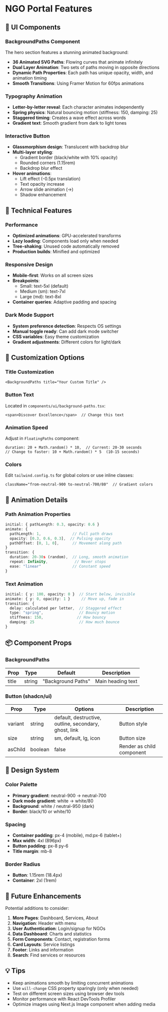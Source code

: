 # NGO Portal Features

## 🎨 UI Components

### BackgroundPaths Component
The hero section features a stunning animated background:

- **36 Animated SVG Paths**: Flowing curves that animate infinitely
- **Dual Layer Animation**: Two sets of paths moving in opposite directions
- **Dynamic Path Properties**: Each path has unique opacity, width, and animation timing
- **Smooth Transitions**: Using Framer Motion for 60fps animations

### Typography Animation
- **Letter-by-letter reveal**: Each character animates independently
- **Spring physics**: Natural bouncing motion (stiffness: 150, damping: 25)
- **Staggered timing**: Creates a wave effect across words
- **Gradient text**: Smooth gradient from dark to light tones

### Interactive Button
- **Glassmorphism design**: Translucent with backdrop blur
- **Multi-layer styling**: 
  - Gradient border (black/white with 10% opacity)
  - Rounded corners (1.15rem)
  - Backdrop blur effect
- **Hover animations**:
  - Lift effect (-0.5px translation)
  - Text opacity increase
  - Arrow slide animation (→)
  - Shadow enhancement

## 🎯 Technical Features

### Performance
- **Optimized animations**: GPU-accelerated transforms
- **Lazy loading**: Components load only when needed
- **Tree-shaking**: Unused code automatically removed
- **Production builds**: Minified and optimized

### Responsive Design
- **Mobile-first**: Works on all screen sizes
- **Breakpoints**:
  - Small: text-5xl (default)
  - Medium (sm): text-7xl
  - Large (md): text-8xl
- **Container queries**: Adaptive padding and spacing

### Dark Mode Support
- **System preference detection**: Respects OS settings
- **Manual toggle ready**: Can add dark mode switcher
- **CSS variables**: Easy theme customization
- **Gradient adjustments**: Different colors for light/dark

## 🔧 Customization Options

### Title Customization
```tsx
<BackgroundPaths title="Your Custom Title" />
```

### Button Text
Located in `components/ui/background-paths.tsx`:
```tsx
<span>Discover Excellence</span>  // Change this text
```

### Animation Speed
Adjust in `FloatingPaths` component:
```tsx
duration: 20 + Math.random() * 10,  // Current: 20-30 seconds
// Change to faster: 10 + Math.random() * 5  (10-15 seconds)
```

### Colors
Edit `tailwind.config.ts` for global colors or use inline classes:
```tsx
className="from-neutral-900 to-neutral-700/80"  // Gradient colors
```

## 🚀 Animation Details

### Path Animation Properties
```typescript
initial: { pathLength: 0.3, opacity: 0.6 }
animate: {
  pathLength: 1,              // Full path draws
  opacity: [0.3, 0.6, 0.3],  // Pulsing opacity
  pathOffset: [0, 1, 0],      // Movement along path
}
transition: {
  duration: 20-30s (random),  // Long, smooth animation
  repeat: Infinity,            // Never stops
  ease: "linear"              // Constant speed
}
```

### Text Animation
```typescript
initial: { y: 100, opacity: 0 }  // Start below, invisible
animate: { y: 0, opacity: 1 }     // Move up, fade in
transition: {
  delay: calculated per letter,  // Staggered effect
  type: "spring",                // Bouncy motion
  stiffness: 150,               // How bouncy
  damping: 25                    // How much bounce
}
```

## 📦 Component Props

### BackgroundPaths
| Prop | Type | Default | Description |
|------|------|---------|-------------|
| title | string | "Background Paths" | Main heading text |

### Button (shadcn/ui)
| Prop | Type | Options | Description |
|------|------|---------|-------------|
| variant | string | default, destructive, outline, secondary, ghost, link | Button style |
| size | string | sm, default, lg, icon | Button size |
| asChild | boolean | false | Render as child component |

## 🎨 Design System

### Color Palette
- **Primary gradient**: neutral-900 → neutral-700
- **Dark mode gradient**: white → white/80
- **Background**: white / neutral-950 (dark)
- **Border**: black/10 or white/10

### Spacing
- **Container padding**: px-4 (mobile), md:px-6 (tablet+)
- **Max width**: 4xl (896px)
- **Button padding**: px-8 py-6
- **Title margin**: mb-8

### Border Radius
- **Button**: 1.15rem (18.4px)
- **Container**: 2xl (1rem)

## 🔮 Future Enhancements

Potential additions to consider:

1. **More Pages**: Dashboard, Services, About
2. **Navigation**: Header with menu
3. **User Authentication**: Login/signup for NGOs
4. **Data Dashboard**: Charts and statistics
5. **Form Components**: Contact, registration forms
6. **Card Layouts**: Service listings
7. **Footer**: Links and information
8. **Search**: Find services or resources

## 💡 Tips

- Keep animations smooth by limiting concurrent animations
- Use `will-change` CSS property sparingly (only when needed)
- Test on different screen sizes using browser dev tools
- Monitor performance with React DevTools Profiler
- Optimize images using Next.js Image component when adding media
